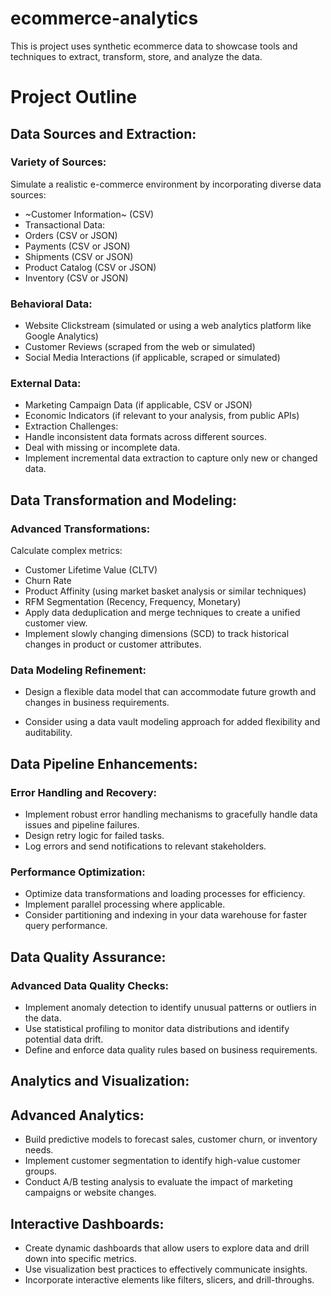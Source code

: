 # ecommerce-analytics
This is project uses synthetic ecommerce data to showcase tools and techniques to extract, transform, store, and analyze the data.


# Project Outline

## Data Sources and Extraction:

### Variety of Sources:
Simulate a realistic e-commerce environment by incorporating diverse data sources:
- ~Customer Information~ (CSV)
- Transactional Data:
- Orders (CSV or JSON)
- Payments (CSV or JSON)
- Shipments (CSV or JSON)
- Product Catalog (CSV or JSON)
- Inventory (CSV or JSON)


### Behavioral Data:
- Website Clickstream (simulated or using a web analytics platform like Google Analytics)
- Customer Reviews (scraped from the web or simulated)
- Social Media Interactions (if applicable, scraped or simulated)

### External Data:
- Marketing Campaign Data (if applicable, CSV or JSON)
- Economic Indicators (if relevant to your analysis, from public APIs)
- Extraction Challenges:
- Handle inconsistent data formats across different sources.
- Deal with missing or incomplete data.
- Implement incremental data extraction to capture only new or changed data.

## Data Transformation and Modeling:

### Advanced Transformations:

Calculate complex metrics:

- Customer Lifetime Value (CLTV)
- Churn Rate
- Product Affinity (using market basket analysis or similar techniques)
- RFM Segmentation (Recency, Frequency, Monetary)
- Apply data deduplication and merge techniques to create a unified customer view.
- Implement slowly changing dimensions (SCD) to track historical changes in product or  customer attributes.

### Data Modeling Refinement:

- Design a flexible data model that can accommodate future growth and changes in business requirements.

- Consider using a data vault modeling approach for added flexibility and auditability.

## Data Pipeline Enhancements:

### Error Handling and Recovery:
- Implement robust error handling mechanisms to gracefully handle data issues and pipeline failures.
- Design retry logic for failed tasks.
- Log errors and send notifications to relevant stakeholders.

### Performance Optimization:
- Optimize data transformations and loading processes for efficiency.
- Implement parallel processing where applicable.
- Consider partitioning and indexing in your data warehouse for faster query performance.


## Data Quality Assurance:

### Advanced Data Quality Checks:
- Implement anomaly detection to identify unusual patterns or outliers in the data.
-  Use statistical profiling to monitor data distributions and identify potential data drift.
- Define and enforce data quality rules based on business requirements.

## Analytics and Visualization:

## Advanced Analytics:
- Build predictive models to forecast sales, customer churn, or inventory needs.
- Implement customer segmentation to identify high-value customer groups.
- Conduct A/B testing analysis to evaluate the impact of marketing campaigns or website changes.

## Interactive Dashboards:
- Create dynamic dashboards that allow users to explore data and drill down into specific metrics.
- Use visualization best practices to effectively communicate insights.
- Incorporate interactive elements like filters, slicers, and drill-throughs.
